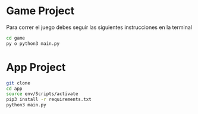 # Game Project

Para correr el juego debes seguir las siguientes instrucciones en la terminal

```sh
cd game
py o python3 main.py
```

# App Project


```sh
git clone
cd app
source env/Scripts/activate
pip3 install -r requirements.txt
python3 main.py 
```